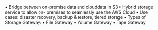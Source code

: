 • Bridge between on-premise data and clouddata in S3
• Hybrid storage service to allow on- premises to seamlessly use the AWS Cloud
• Use cases: disaster recovery, backup &
restore, tiered storage
• Types of Storage Gateway:
• File Gateway
• Volume Gateway
• Tape Gateway